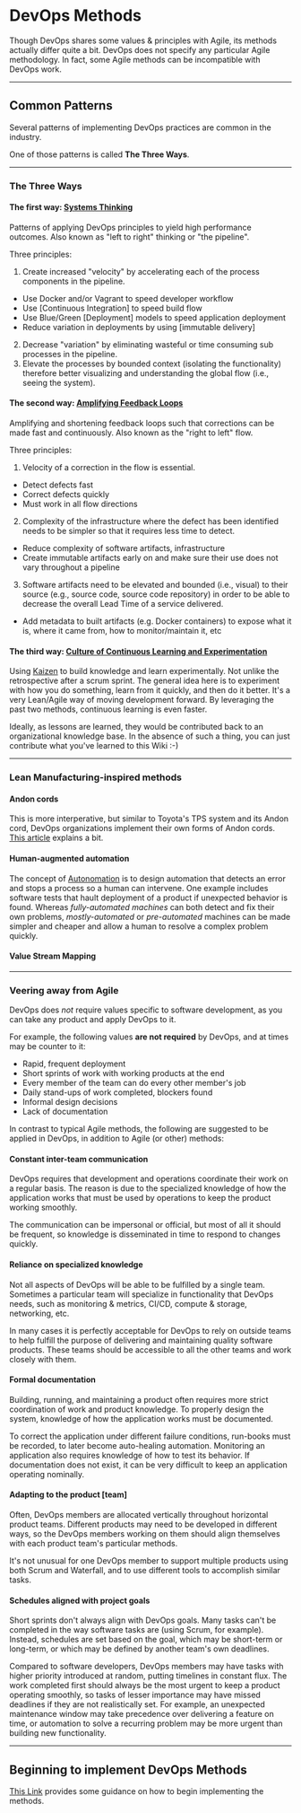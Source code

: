 # DevOps Methods

Though DevOps shares some values & principles with Agile, its methods actually differ quite a bit. DevOps does not specify any particular Agile methodology. In fact, some Agile methods can be incompatible with DevOps work.

---

## Common Patterns

Several patterns of implementing DevOps practices are common in the industry.

One of those patterns is called **The Three Ways**.

---

### The Three Ways

#### The first way: [Systems Thinking][2]

Patterns of applying DevOps principles to yield high performance outcomes. Also known as "left to right" thinking or "the pipeline".

Three principles:
1. Create increased "velocity" by accelerating each of the process components in the pipeline.
  - Use Docker and/or Vagrant to speed developer workflow
  - Use [Continuous Integration] to speed build flow
  - Use Blue/Green [Deployment] models to speed application deployment
  - Reduce variation in deployments by using [immutable delivery]
2. Decrease "variation" by eliminating wasteful or time consuming sub processes in the pipeline.
3. Elevate the processes by bounded context (isolating the functionality) therefore better visualizing and understanding the global flow (i.e., seeing the system).

#### The second way: [Amplifying Feedback Loops][3]

Amplifying and shortening feedback loops such that corrections can be made fast and continuously. Also known as the "right to left" flow.

Three principles:
1. Velocity of a correction in the flow is essential.
  - Detect defects fast
  - Correct defects quickly
  - Must work in all flow directions
2. Complexity of the infrastructure where the defect has been identified needs to be simpler so that it requires less time to detect.
  - Reduce complexity of software artifacts, infrastructure
  - Create immutable artifacts early on and make sure their use does not vary throughout a pipeline
3. Software artifacts need to be elevated and bounded (i.e., visual) to their source (e.g., source code, source code repository) in order to be able to decrease the overall Lead Time of a service delivered.
  - Add metadata to built artifacts (e.g. Docker containers) to expose what it is, where it came from, how to monitor/maintain it, etc

#### The third way: [Culture of Continuous Learning and Experimentation][4]

Using [Kaizen][5] to build knowledge and learn experimentally. Not unlike the retrospective after a scrum sprint. The general idea here is to experiment with how you do something, learn from it quickly, and then do it better. It's a very Lean/Agile way of moving development forward. By leveraging the past two methods, continuous learning is even faster.

Ideally, as lessons are learned, they would be contributed back to an organizational knowledge base. In the absence of such a thing, you can just contribute what you've learned to this Wiki :-)

---

### Lean Manufacturing-inspired methods

#### Andon cords
This is more interperative, but similar to Toyota's TPS system and its Andon cord, DevOps organizations implement their own forms of Andon cords. [This article](https://itrevolution.com/kata/) explains a bit.

#### Human-augmented automation
The concept of [Autonomation][8] is to design automation that detects an error and stops a process so a human can intervene. One example includes software tests that hault deployment of a product if unexpected behavior is found. Whereas *fully-automated machines* can both detect and fix their own problems, *mostly-automated* or *pre-automated* machines can be made simpler and cheaper and allow a human to resolve a complex problem quickly.

#### Value Stream Mapping


---

### Veering away from Agile
DevOps does *not* require values specific to software development, as you can take any product and apply DevOps to it.

For example, the following values **are not required** by DevOps, and at times may be counter to it:

 * Rapid, frequent deployment
 * Short sprints of work with working products at the end
 * Every member of the team can do every other member's job
 * Daily stand-ups of work completed, blockers found
 * Informal design decisions
 * Lack of documentation

In contrast to typical Agile methods, the following are suggested to be applied in DevOps, in addition to Agile (or other) methods:

#### Constant inter-team communication
DevOps requires that development and operations coordinate their work on a regular basis. The reason is due to the specialized knowledge of how the application works that must be used by operations to keep the product working smoothly.

The communication can be impersonal or official, but most of all it should be frequent, so knowledge is disseminated in time to respond to changes quickly.

#### Reliance on specialized knowledge
Not all aspects of DevOps will be able to be fulfilled by a single team. Sometimes a particular team will specialize in functionality that DevOps needs, such as monitoring & metrics, CI/CD, compute & storage, networking, etc.

In many cases it is perfectly acceptable for DevOps to rely on outside teams to help fulfill the purpose of delivering and maintaining quality software products. These teams should be accessible to all the other teams and work closely with them.

#### Formal documentation
Building, running, and maintaining a product often requires more strict coordination of work and product knowledge. To properly design the system, knowledge of how the application works must be documented.

To correct the application under different failure conditions, run-books must be recorded, to later become auto-healing automation. Monitoring an application also requires knowledge of how to test its behavior. If documentation does not exist, it can be very difficult to keep an application operating nominally.

#### Adapting to the product [team]
Often, DevOps members are allocated vertically throughout horizontal product teams. Different products may need to be developed in different ways, so the DevOps members working on them should align themselves with each product team's particular methods.

 It's not unusual for one DevOps member to support multiple products using both Scrum and Waterfall, and to use different tools to accomplish similar tasks.

#### Schedules aligned with project goals
Short sprints don't always align with DevOps goals. Many tasks can't be completed in the way software tasks are (using Scrum, for example). Instead, schedules are set based on the goal, which may be short-term or long-term, or which may be defined by another team's own deadlines.

Compared to software developers, DevOps members may have tasks with higher priority introduced at random, putting timelines in constant flux. The work completed first should always be the most urgent to keep a product operating smoothly, so tasks of lesser importance may have missed deadlines if they are not realistically set. For example, an unexpected maintenance window may take precedence over delivering a feature on time, or automation to solve a recurring problem may be more urgent than building new functionality.


---

## Beginning to implement DevOps Methods
[This Link][7] provides some guidance on how to begin implementing the methods.

[1]: https://www.bmc.com/blogs/devops-vs-agile-whats-the-difference-and-how-are-they-related/
[2]: https://blog.docker.com/2015/05/docker-three-ways-devops/
[3]: https://blog.docker.com/2015/06/docker-three-ways-devops-2/
[4]: https://blog.docker.com/2015/07/docker-three-ways-devops-3/
[5]: https://en.wikipedia.org/wiki/Kaizen
[6]: https://caylent.com/devops-handbook-part-1-the-three-ways-cont/
[7]: https://caylent.com/devops-handbook-part-2-devops-methodology/
[8]: https://en.wikipedia.org/wiki/Autonomation
[9]: https://caylent.com/devops-handbook-part-1-the-three-ways-2/
